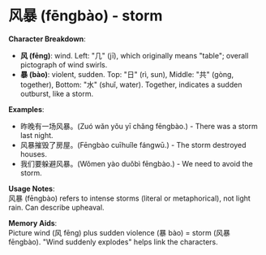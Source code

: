 # **风暴 (fēngbào) - storm**

**Character Breakdown**:  
- **风 (fēng)**: wind. Left: "几" (jī), which originally means "table"; overall pictograph of wind swirls.  
- **暴 (bào)**: violent, sudden. Top: "日" (rì, sun), Middle: "共" (gòng, together), Bottom: "水" (shuǐ, water). Together, indicates a sudden outburst, like a storm.

**Examples**:  
- 昨晚有一场风暴。(Zuó wǎn yǒu yī chǎng fēngbào.) - There was a storm last night.  
- 风暴摧毁了房屋。(Fēngbào cuīhuǐle fángwū.) - The storm destroyed houses.  
- 我们要躲避风暴。(Wǒmen yào duǒbì fēngbào.) - We need to avoid the storm.

**Usage Notes**:  
风暴 (fēngbào) refers to intense storms (literal or metaphorical), not light rain. Can describe upheaval.

**Memory Aids**:  
Picture wind (风 fēng) plus sudden violence (暴 bào) = storm (风暴 fēngbào). "Wind suddenly explodes" helps link the characters.